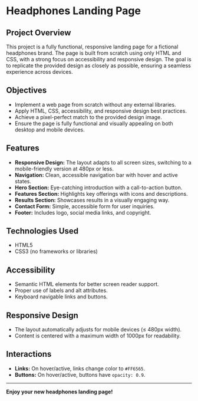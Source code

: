 # Headphones Landing Page

## Project Overview
This project is a fully functional, responsive landing page for a fictional headphones brand. The page is built from scratch using only HTML and CSS, with a strong focus on accessibility and responsive design. The goal is to replicate the provided design as closely as possible, ensuring a seamless experience across devices.

## Objectives
- Implement a web page from scratch without any external libraries.
- Apply HTML, CSS, accessibility, and responsive design best practices.
- Achieve a pixel-perfect match to the provided design image.
- Ensure the page is fully functional and visually appealing on both desktop and mobile devices.

## Features
- **Responsive Design:** The layout adapts to all screen sizes, switching to a mobile-friendly version at 480px or less.
- **Navigation:** Clean, accessible navigation bar with hover and active states.
- **Hero Section:** Eye-catching introduction with a call-to-action button.
- **Features Section:** Highlights key offerings with icons and descriptions.
- **Results Section:** Showcases results in a visually engaging way.
- **Contact Form:** Simple, accessible form for user inquiries.
- **Footer:** Includes logo, social media links, and copyright.

## Technologies Used
- HTML5
- CSS3 (no frameworks or libraries)

## Accessibility
- Semantic HTML elements for better screen reader support.
- Proper use of labels and alt attributes.
- Keyboard navigable links and buttons.

## Responsive Design
- The layout automatically adjusts for mobile devices (≤ 480px width).
- Content is centered with a maximum width of 1000px for readability.

## Interactions
- **Links:** On hover/active, links change color to `#FF6565`.
- **Buttons:** On hover/active, buttons have `opacity: 0.9`.




---

**Enjoy your new headphones landing page!**